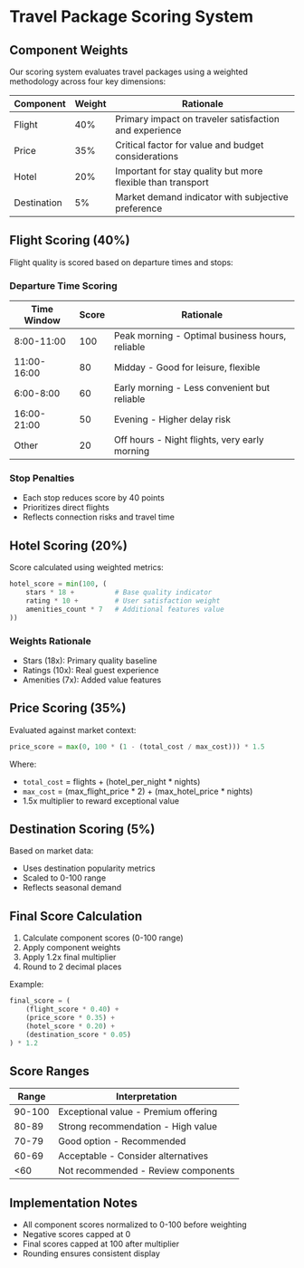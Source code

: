 # Travel Package Scoring System

## Component Weights
Our scoring system evaluates travel packages using a weighted methodology across four key dimensions:

| Component | Weight | Rationale |
|-----------|---------|-----------|
| Flight | 40% | Primary impact on traveler satisfaction and experience |
| Price | 35% | Critical factor for value and budget considerations |
| Hotel | 20% | Important for stay quality but more flexible than transport |
| Destination | 5% | Market demand indicator with subjective preference |

## Flight Scoring (40%)
Flight quality is scored based on departure times and stops:

### Departure Time Scoring
| Time Window | Score | Rationale |
|------------|--------|-----------|
| 8:00-11:00 | 100 | Peak morning - Optimal business hours, reliable |
| 11:00-16:00 | 80 | Midday - Good for leisure, flexible |
| 6:00-8:00 | 60 | Early morning - Less convenient but reliable |
| 16:00-21:00 | 50 | Evening - Higher delay risk |
| Other | 20 | Off hours - Night flights, very early morning |

### Stop Penalties
- Each stop reduces score by 40 points
- Prioritizes direct flights
- Reflects connection risks and travel time

## Hotel Scoring (20%)
Score calculated using weighted metrics:
```python
hotel_score = min(100, (
    stars * 18 +          # Base quality indicator
    rating * 10 +         # User satisfaction weight
    amenities_count * 7   # Additional features value
))
```

### Weights Rationale
- Stars (18x): Primary quality baseline
- Ratings (10x): Real guest experience
- Amenities (7x): Added value features

## Price Scoring (35%)
Evaluated against market context:
```python
price_score = max(0, 100 * (1 - (total_cost / max_cost))) * 1.5
```

Where:
- `total_cost` = flights + (hotel_per_night * nights)
- `max_cost` = (max_flight_price * 2) + (max_hotel_price * nights)
- 1.5x multiplier to reward exceptional value

## Destination Scoring (5%)
Based on market data:
- Uses destination popularity metrics
- Scaled to 0-100 range
- Reflects seasonal demand

## Final Score Calculation
1. Calculate component scores (0-100 range)
2. Apply component weights
3. Apply 1.2x final multiplier
4. Round to 2 decimal places

Example:
```python
final_score = (
    (flight_score * 0.40) +
    (price_score * 0.35) +
    (hotel_score * 0.20) +
    (destination_score * 0.05)
) * 1.2
```

## Score Ranges
| Range | Interpretation |
|-------|----------------|
| 90-100 | Exceptional value - Premium offering |
| 80-89 | Strong recommendation - High value |
| 70-79 | Good option - Recommended |
| 60-69 | Acceptable - Consider alternatives |
| <60 | Not recommended - Review components |

## Implementation Notes
- All component scores normalized to 0-100 before weighting
- Negative scores capped at 0
- Final scores capped at 100 after multiplier
- Rounding ensures consistent display